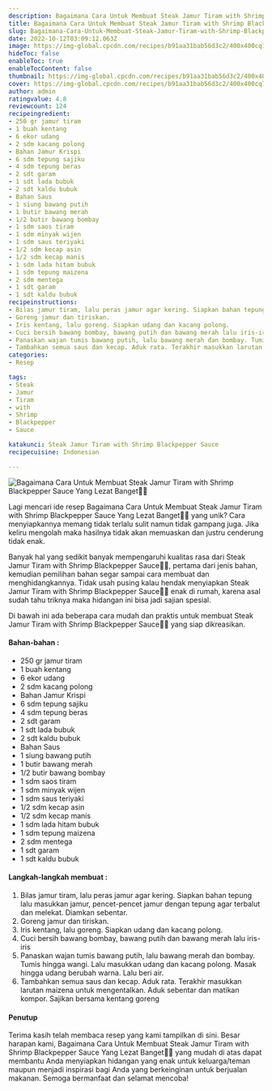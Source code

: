 ```yaml
---
description: Bagaimana Cara Untuk Membuat Steak Jamur Tiram with Shrimp Blackpepper Sauce Yang Lezat Banget"
title: Bagaimana Cara Untuk Membuat Steak Jamur Tiram with Shrimp Blackpepper Sauce Yang Lezat Banget
slug: Bagaimana-Cara-Untuk-Membuat-Steak-Jamur-Tiram-with-Shrimp-Blackpepper-Sauce-Yang-Lezat-Banget
date: 2022-10-12T03:09:12.063Z
image: https://img-global.cpcdn.com/recipes/b91aa31bab56d3c2/400x400cq70/photo.jpg
hideToc: false
enableToc: true
enableTocContent: false
thumbnail: https://img-global.cpcdn.com/recipes/b91aa31bab56d3c2/400x400cq70/photo.jpg
cover: https://img-global.cpcdn.com/recipes/b91aa31bab56d3c2/400x400cq70/photo.jpg
author: admin
ratingvalue: 4.8
reviewcount: 124
recipeingredient:
- 250 gr jamur tiram
- 1 buah kentang
- 6 ekor udang
- 2 sdm kacang polong
- Bahan Jamur Krispi
- 6 sdm tepung sajiku
- 4 sdm tepung beras
- 2 sdt garam
- 1 sdt lada bubuk
- 2 sdt kaldu bubuk
- Bahan Saus
- 1 siung bawang putih
- 1 butir bawang merah
- 1/2 butir bawang bombay
- 1 sdm saos tiram
- 1 sdm minyak wijen
- 1 sdm saus teriyaki
- 1/2 sdm kecap asin
- 1/2 sdm kecap manis
- 1 sdm lada hitam bubuk
- 1 sdm tepung maizena
- 2 sdm mentega
- 1 sdt garam
- 1 sdt kaldu bubuk
recipeinstructions:
- Bilas jamur tiram, lalu peras jamur agar kering. Siapkan bahan tepung lalu masukkan jamur, pencet-pencet jamur dengan tepung agar terbalut dan melekat. Diamkan sebentar.
- Goreng jamur dan tiriskan.
- Iris kentang, lalu goreng. Siapkan udang dan kacang polong.
- Cuci bersih bawang bombay, bawang putih dan bawang merah lalu iris-iris
- Panaskan wajan tumis bawang putih, lalu bawang merah dan bombay. Tumis hingga wangi. Lalu masukkan udang dan kacang polong. Masak hingga udang berubah warna. Lalu beri air.
- Tambahkan semua saus dan kecap. Aduk rata. Terakhir masukkan larutan maizena untuk mengentalkan. Aduk sebentar dan matikan kompor. Sajikan bersama kentang goreng
categories:
- Resep

tags:
- Steak
- Jamur
- Tiram
- with
- Shrimp
- Blackpepper
- Sauce

katakunci: Steak Jamur Tiram with Shrimp Blackpepper Sauce
recipecuisine: Indonesian

---
```


![Bagaimana Cara Untuk Membuat Steak Jamur Tiram with Shrimp Blackpepper Sauce Yang Lezat Banget👩‍🍳](https://img-global.cpcdn.com/recipes/b91aa31bab56d3c2/400x400cq70/photo.jpg)

Lagi mencari ide resep Bagaimana Cara Untuk Membuat Steak Jamur Tiram with Shrimp Blackpepper Sauce Yang Lezat Banget👩‍🍳 yang unik? Cara menyiapkannya memang tidak terlalu sulit namun tidak gampang juga. Jika keliru mengolah maka hasilnya tidak akan memuaskan dan justru cenderung tidak enak.

Banyak hal yang sedikit banyak mempengaruhi kualitas rasa dari Steak Jamur Tiram with Shrimp Blackpepper Sauce👩‍🍳, pertama dari jenis bahan, kemudian pemilihan bahan segar sampai cara membuat dan menghidangkannya. Tidak usah pusing kalau hendak menyiapkan Steak Jamur Tiram with Shrimp Blackpepper Sauce👩‍🍳 enak di rumah, karena asal sudah tahu triknya maka hidangan ini bisa jadi sajian spesial.

Di bawah ini ada beberapa cara mudah dan praktis untuk membuat Steak Jamur Tiram with Shrimp Blackpepper Sauce👩‍🍳 yang siap dikreasikan.

<!--inarticleads1-->

#### Bahan-bahan :

- 250 gr jamur tiram
- 1 buah kentang
- 6 ekor udang
- 2 sdm kacang polong
- Bahan Jamur Krispi
- 6 sdm tepung sajiku
- 4 sdm tepung beras
- 2 sdt garam
- 1 sdt lada bubuk
- 2 sdt kaldu bubuk
- Bahan Saus
- 1 siung bawang putih
- 1 butir bawang merah
- 1/2 butir bawang bombay
- 1 sdm saos tiram
- 1 sdm minyak wijen
- 1 sdm saus teriyaki
- 1/2 sdm kecap asin
- 1/2 sdm kecap manis
- 1 sdm lada hitam bubuk
- 1 sdm tepung maizena
- 2 sdm mentega
- 1 sdt garam
- 1 sdt kaldu bubuk

<!--inarticleads2-->

#### Langkah-langkah membuat :

1. Bilas jamur tiram, lalu peras jamur agar kering. Siapkan bahan tepung lalu masukkan jamur, pencet-pencet jamur dengan tepung agar terbalut dan melekat. Diamkan sebentar.
1. Goreng jamur dan tiriskan.
1. Iris kentang, lalu goreng. Siapkan udang dan kacang polong.
1. Cuci bersih bawang bombay, bawang putih dan bawang merah lalu iris-iris
1. Panaskan wajan tumis bawang putih, lalu bawang merah dan bombay. Tumis hingga wangi. Lalu masukkan udang dan kacang polong. Masak hingga udang berubah warna. Lalu beri air.
1. Tambahkan semua saus dan kecap. Aduk rata. Terakhir masukkan larutan maizena untuk mengentalkan. Aduk sebentar dan matikan kompor. Sajikan bersama kentang goreng

#### Penutup

Terima kasih telah membaca resep yang kami tampilkan di sini. Besar harapan kami, Bagaimana Cara Untuk Membuat Steak Jamur Tiram with Shrimp Blackpepper Sauce Yang Lezat Banget👩‍🍳 yang mudah di atas dapat membantu Anda menyiapkan hidangan yang enak untuk keluarga/teman maupun menjadi inspirasi bagi Anda yang berkeinginan untuk berjualan makanan. Semoga bermanfaat dan selamat mencoba!